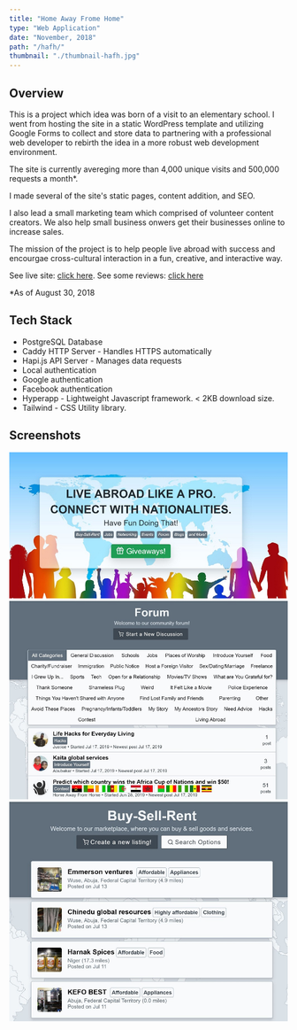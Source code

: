 ```yaml
---
title: "Home Away Frome Home"
type: "Web Application"
date: "November, 2018"
path: "/hafh/"
thumbnail: "./thumbnail-hafh.jpg"
---
```


## Overview

This is a project which idea was born of a visit to an elementary school. I went from hosting the site in a static WordPress template and utilizing Google Forms to collect and store data to partnering with a professional web developer to rebirth the idea in a more robust web development environment.

The site is currently avereging more than 4,000 unique visits and 500,000 requests a month*.

I made several of the site's static pages, content addition, and SEO.

I also lead a small marketing team which comprised of volunteer content creators. We also help small business onwers get their businesses online to increase sales.

The mission of the project is to help people live abroad with success and encourgae cross-cultural interaction in a fun, creative, and interactive way.

See live site: [click here](https://homeawayfromhome.online "Home Away From Home").
See some reviews: [click here](https://www.trustpilot.com/review/homeawayfromhome.online "Reviews") 

*As of August 30, 2018

## Tech Stack

- PostgreSQL Database
- Caddy HTTP Server - Handles HTTPS automatically
- Hapi.js API Server - Manages data requests
- Local authentication
- Google authentication
- Facebook authentication
- Hyperapp - Lightweight Javascript framework. < 2KB download size.
- Tailwind - CSS Utility library.

## Screenshots

![Screenshot 1](./image1.JPG)
![Screenshot 2](./image2.JPG)
![Screenshot 2](./image3.JPG)
